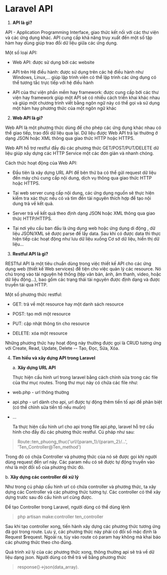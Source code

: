 # Laravel API

1)  **API là gì?**

API - Application Programming Interface, giao thức kết nối với các thư
viện và các ứng dụng khác. API cung cấp khả năng truy xuất đến một số
tập hàm hay dùng giúp trao đổi dữ liệu giữa các ứng dụng.

Một số loại API:

-   Web API: được sử dụng bởi các website

-   API trên Hệ điều hành: được sử dụng trên các hệ điều hành như
    Windows, Linux,\... giúp lập trình viên có thể lập trình các ứng
    dụng có thể tương tắc trực tiếp với hệ điều hành

-   API của thư viện phần mềm hay framework: được cung cấp bới các thư
    viện hay framework giúp một API sẽ có nhiều cách triển khai khác
    nhau và giúp một chương trình viết bằng ngôn ngữ này có thể gọi và
    sử dụng một hàm hay phương thức của một ngôn ngữ khác

2)  **Web API là gì?**

Web API là một phương thức dùng để cho phép các ứng dụng khác nhau có
thể giao tiếp, trao đổi dữ liệu qua lại. Dữ liệu được Web API trả lại
thường ở dạng JSON hoặc XML thông qua giao thức HTTP hoặc HTTPS.

Web API hỗ trợ restful đầy đủ các phương thức GET/POST/PUT/DELETE dữ
liệu giúp xây dựng các HTTP Service một các đơn giản và nhanh chóng.

Cách thức hoạt động của Web API:

-   Đầu tiên là xây dựng URL API để bên thứ ba có thể gửi request dữ
    liệu đến máy chủ cung cấp nội dung, dịch vụ thông qua giao thức HTTP
    hoặc HTTPS.

-   Tại web server cung cấp nội dung, các ứng dụng nguồn sẽ thực hiện
    kiểm tra xác thực nếu có và tìm đến tài nguyên thích hợp để tạo nội
    dung trả về kết quả.

-   Server trả về kết quả theo định dạng JSON hoặc XML thông qua giao
    thức HTTP/HTTPS.

-   Tại nơi yêu cầu ban đầu là ứng dụng web hoặc ứng dụng di động , dữ
    liệu JSON/XML sẽ được parse để lấy data. Sau khi có được data thì
    thực hiện tiếp các hoạt động như lưu dữ liệu xuống Cơ sở dữ liệu,
    hiển thị dữ liệu...

3)  **Restful API là gì?**

RESTful API là một tiêu chuẩn dùng trong việc thiết kế API cho các ứng
dụng web (thiết kế Web services) để tiện cho việc quản lý các resource.
Nó chú trọng vào tài nguyên hệ thống (tệp văn bản, ảnh, âm thanh, video,
hoặc dữ liệu động...), bao gồm các trạng thái tài nguyên được định dạng
và được truyền tải qua HTTP.

Một số phương thức restful:

-   GET: trả về một resource hay một danh sách resource

-   POST: tạo mới một resource

-   PUT: cập nhật thông tin cho resource

-   DELETE: xóa một resource

Những phương thức hay hoạt động này thường được gọi là CRUD tương ứng
với Create, Read, Update, Delete -- Tạo, Đọc, Sửa, Xóa.

4)  **Tìm hiều và xây dựng API trong Laravel**

    a.  **Xây dựng URL API**
    
    Thực hiện cấu hình url trong laravel bằng cách chỉnh sửa trong các file của thư mục routes. Trong thư mục này có chứa các file như:

-   web.php - url thông thường

-   api.php - url dành cho api, url được tự động thêm tiền tố api để
    phân biệt (có thể chỉnh sửa tiền tố nếu muốn)

-   \...

    Ta thực hiện cấu hình url cho api trong file api.php, laravel hỗ trợ cấu hình cho đầy đủ các phương thức restful. Cú pháp như sau:

> Route::ten\_phuong\_thuc('url/{param\_1}/{param\_2}/\...', 'Ten\_Controller\@Ten\_method')

    
   Trong đó có chứa Controller và phương thức của nó sẽ được gọi khi người dùng request đến url này. Các param nếu có sẽ được tự động truyền vào như là một đối số của phương thức đó.

   b.  **Xây dựng các controller để xử lý**

   Như trong cú pháp cấu hình url có chứa controller và phương thức, ta xây dựng các Controller và các phương thức tương tự. Các controller có thể xây dựng trước sau đó cấu hình url cũng được.

   Để tạo Controller trong Laravel, người dùng có thể dùng lệnh
> php artisan make:controller ten\_controller

   Sau khi tạo controller xong, tiến hành xây dựng các phương thức tương ứng đã gọi trong route. Lưu ý, các phương thức này phải có đối số mặc định là Request \$request. Ngoài ra, tùy vào route có param hay không mà khai báo các phương thức theo cho đúng.

   Quá trình xử lý của các phương thức xong, thông thường api sẽ trả về dữ liệu dạng json. Người dùng có thể trả về bằng phương thức

> response()-\>json(data\_array).
